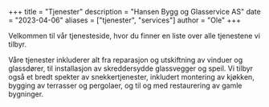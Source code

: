 +++
title = "Tjenester"
description = "Hansen Bygg og Glasservice AS"
date = "2023-04-06"
aliases = ["tjenester", "services"]
author = "Ole"
+++

Velkommen til vår tjenesteside, hvor du finner en liste over alle tjenestene vi tilbyr.

Våre tjenester inkluderer alt fra reparasjon og utskiftning av vinduer og glassdører, til installasjon av skreddersydde glassvegger og speil. Vi tilbyr også et bredt spekter av snekkertjenester, inkludert montering av kjøkken, bygging av terrasser og pergolaer, og til og med restaurering av gamle bygninger.
